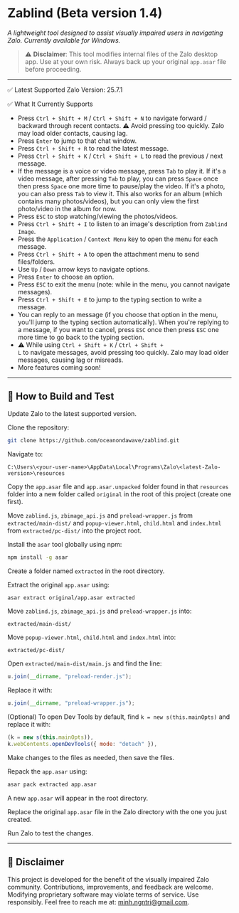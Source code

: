 # Zablind (Beta version 1.4)

_A lightweight tool designed to assist visually impaired users in navigating Zalo. Currently available for Windows._

> ⚠️ **Disclaimer**: This tool modifies internal files of the Zalo desktop app. Use at your own risk. Always back up your original `app.asar` file before proceeding.

---

✅ Latest Supported Zalo Version: 25.7.1

✅ What It Currently Supports

- Press <code>Ctrl + Shift + M</code> / <code>Ctrl + Shift + N</code> to navigate forward / backward through recent contacts. ⚠️ Avoid pressing too quickly. Zalo may load older contacts, causing lag.
- Press <code>Enter</code> to jump to that chat window.
- Press <code>Ctrl + Shift + R</code> to read the latest message.
- Press <code>Ctrl + Shift + K</code> / <code>Ctrl + Shift + L</code> to read the previous / next message.
- If the message is a voice or video message, press <code>Tab</code> to play it. If it's a video message, after pressing <code>Tab</code> to play, you can press <code>Space</code> once then press <code>Space</code> one more time to pause/play the video. If it's a photo, you can also press <code>Tab</code> to view it. This also works for an album (which contains many photos/videos), but you can only view the first photo/video in the album for now.
- Press <code>ESC</code> to stop watching/viewing the photos/videos.
- Press <code>Ctrl + Shift + I</code> to listen to an image's description from <code>Zablind Image</code>.
- Press the <code>Application</code> / <code>Context Menu</code> key to open the menu for each message.
- Press <code>Ctrl + Shift + A</code> to open the attachment menu to send files/folders.
- Use <code>Up</code> / <code>Down</code> arrow keys to navigate options.
- Press <code>Enter</code> to choose an option.
- Press <code>ESC</code> to exit the menu (note: while in the menu, you cannot navigate messages).
- Press <code>Ctrl + Shift + E</code> to jump to the typing section to write a message.
- You can reply to an message (if you choose that option in the menu, you'll jump to the typing section automatically). When you're replying to a message, if you want to cancel, press <code>ESC</code> once then press <code>ESC</code> one more time to go back to the typing section.
- ⚠️ While using <code>Ctrl + Shift + K</code> / <code>Ctrl + Shift + L</code> to navigate messages, avoid pressing too quickly. Zalo may load older messages, causing lag or misreads.
- More features coming soon!

---

## 🧪 How to Build and Test

Update Zalo to the latest supported version.

Clone the repository:

```bash
git clone https://github.com/oceanondawave/zablind.git
```

Navigate to:

```
C:\Users\<your-user-name>\AppData\Local\Programs\Zalo\<latest-Zalo-version>\resources
```

Copy the `app.asar` file and `app.asar.unpacked` folder found in that `resources` folder into a new folder called `original` in the root of this project (create one first).

Move `zablind.js`, `zbimage_api.js` and `preload-wrapper.js` from `extracted/main-dist/` and `popup-viewer.html`, `child.html` and `index.html` from `extracted/pc-dist/` into the project root.

Install the `asar` tool globally using npm:

```bash
npm install -g asar
```

Create a folder named `extracted` in the root directory.

Extract the original `app.asar` using:

```bash
asar extract original/app.asar extracted
```

Move `zablind.js`, `zbimage_api.js` and `preload-wrapper.js` into:

```
extracted/main-dist/
```

Move `popup-viewer.html`, `child.html` and `index.html` into:

```
extracted/pc-dist/
```

Open `extracted/main-dist/main.js` and find the line:

```js
u.join(__dirname, "preload-render.js");
```

Replace it with:

```js
u.join(__dirname, "preload-wrapper.js");
```

(Optional) To open Dev Tools by default, find `k = new s(this.mainOpts)` and replace it with:

```js
(k = new s(this.mainOpts)),
k.webContents.openDevTools({ mode: "detach" }),
```

Make changes to the files as needed, then save the files.

Repack the `app.asar` using:

```bash
asar pack extracted app.asar
```

A new `app.asar` will appear in the root directory.

Replace the original `app.asar` file in the Zalo directory with the one you just created.

Run Zalo to test the changes.

---

## 🛑 Disclaimer

This project is developed for the benefit of the visually impaired Zalo community. Contributions, improvements, and feedback are welcome. Modifying proprietary software may violate terms of service. Use responsibly.
Feel free to reach me at: minh.ngntri@gmail.com.

